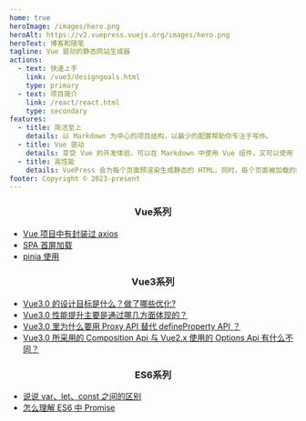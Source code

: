 ```yaml
---
home: true
heroImage: /images/hero.png
heroAlt: https://v2.vuepress.vuejs.org/images/hero.png
heroText: 博客和随笔
tagline: Vue 驱动的静态网站生成器
actions:
  - text: 快速上手
    link: /vue3/designgoals.html
    type: primary
  - text: 项目简介
    link: /react/react.html
    type: secondary
features:
  - title: 简洁至上
    details: 以 Markdown 为中心的项目结构，以最少的配置帮助你专注于写作。
  - title: Vue 驱动
    details: 享受 Vue 的开发体验，可以在 Markdown 中使用 Vue 组件，又可以使用 Vue 来开发自定义主题。
  - title: 高性能
    details: VuePress 会为每个页面预渲染生成静态的 HTML，同时，每个页面被加载的时候，将作为 SPA 运行。
footer: Copyright © 2023-present
---
```


<h3 style="text-align: center" align="center">Vue系列</h3>

- [ Vue 项目中有封装过 axios ](/vue/axios.md)
- [ SPA 首屏加载 ](/vue/first_page_time.md)
- [ pinia 使用 ](/vue/pinia.html)

<h3 style="text-align: center" align="center">Vue3系列</h3>

- [Vue3.0 的设计目标是什么？做了哪些优化?](https://github.com/hr-koala/projectdocs)
- [Vue3.0 性能提升主要是通过哪几方面体现的？](https://github.com/hr-koala/projectdocs)
- [Vue3.0 里为什么要用 Proxy API 替代 defineProperty API ？](https://github.com/hr-koala/projectdocs)
- [Vue3.0 所采用的 Composition Api 与 Vue2.x 使用的 Options Api 有什么不同？](https://github.com/hr-koala/projectdocs)

<h3 style="text-align: center" align="center">ES6系列</h3>

- [说说 var、let、const 之间的区别](https://github.com/hr-koala/projectdocs)
- [怎么理解 ES6 中 Promise](/es6/promise.md)
